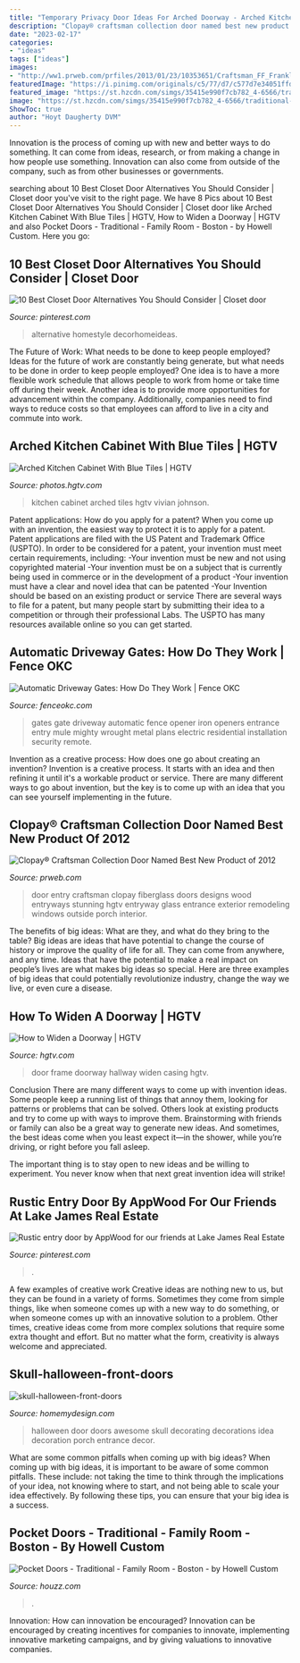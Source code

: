 ```yaml
---
title: "Temporary Privacy Door Ideas For Arched Doorway - Arched Kitchen Cabinet With Blue Tiles"
description: "Clopay® craftsman collection door named best new product of 2012"
date: "2023-02-17"
categories:
- "ideas"
tags: ["ideas"]
images:
- "http://ww1.prweb.com/prfiles/2013/01/23/10353651/Craftsman_FF_Franklin_Ave.jpg"
featuredImage: "https://i.pinimg.com/originals/c5/77/d7/c577d7e34051ffd3cd58252f3b1cee4b.jpg"
featured_image: "https://st.hzcdn.com/simgs/35415e990f7cb782_4-6566/traditional-family-room.jpg"
image: "https://st.hzcdn.com/simgs/35415e990f7cb782_4-6566/traditional-family-room.jpg"
ShowToc: true
author: "Hoyt Daugherty DVM"
---
```



Innovation is the process of coming up with new and better ways to do something. It can come from ideas, research, or from making a change in how people use something. Innovation can also come from outside of the company, such as from other businesses or governments.

	

		
searching about 10 Best Closet Door Alternatives You Should Consider | Closet door you've visit to the right page. We have 8 Pics about 10 Best Closet Door Alternatives You Should Consider | Closet door like Arched Kitchen Cabinet With Blue Tiles | HGTV, How to Widen a Doorway | HGTV and also Pocket Doors - Traditional - Family Room - Boston - by Howell Custom. Here you go:
		
    
## 10 Best Closet Door Alternatives You Should Consider | Closet Door

<img loading=lazy src="https://i.pinimg.com/originals/c5/77/d7/c577d7e34051ffd3cd58252f3b1cee4b.jpg" onerror="this.onerror=null;this.src='https://tse4.mm.bing.net/th?id=OIP.sR7Gi7RhbWHVWxDg6jiJMgHaJR&amp;pid=15.1';" alt="10 Best Closet Door Alternatives You Should Consider | Closet door">

_Source: pinterest.com_

>alternative homestyle decorhomeideas. 

	

The Future of Work: What needs to be done to keep people employed?
Ideas for the future of work are constantly being generate, but what needs to be done in order to keep people employed? One idea is to have a more flexible work schedule that allows people to work from home or take time off during their week. Another idea is to provide more opportunities for advancement within the company. Additionally, companies need to find ways to reduce costs so that employees can afford to live in a city and commute into work.

    
## Arched Kitchen Cabinet With Blue Tiles | HGTV

<img loading=lazy src="https://hgtvhome.sndimg.com/content/dam/images/hgtv/fullset/2020/6/8/0/IO_Lisa-Furtado_San-Fran-Blue-Kitchen_4.jpg.rend.hgtvcom.966.1449.suffix/1591624452178.jpeg" onerror="this.onerror=null;this.src='https://tse3.mm.bing.net/th?id=OIP.3wBWCEBkPQp0OaSPov3AOwHaLH&amp;pid=15.1';" alt="Arched Kitchen Cabinet With Blue Tiles | HGTV">

_Source: photos.hgtv.com_

>kitchen cabinet arched tiles hgtv vivian johnson. 

	

Patent applications: How do you apply for a patent?
When you come up with an invention, the easiest way to protect it is to apply for a patent. Patent applications are filed with the US Patent and Trademark Office (USPTO). In order to be considered for a patent, your invention must meet certain requirements, including: 
-Your invention must be new and not using copyrighted material
-Your invention must be on a subject that is currently being used in commerce or in the development of a product
-Your invention must have a clear and novel idea that can be patented
-Your Invention should be based on an existing product or service There are several ways to file for a patent, but many people start by submitting their idea to a competition or through their professional Labs. The USPTO has many resources available online so you can get started.

    
## Automatic Driveway Gates: How Do They Work | Fence OKC

<img loading=lazy src="https://fenceokc.com/wp-content/uploads/2017/08/automatic-driveway-gate.jpeg" onerror="this.onerror=null;this.src='https://tse3.mm.bing.net/th?id=OIP.GEGhADaqAzBXBJJhN038iwHaET&amp;pid=15.1';" alt="Automatic Driveway Gates: How Do They Work | Fence OKC">

_Source: fenceokc.com_

>gates gate driveway automatic fence opener iron openers entrance entry mule mighty wrought metal plans electric residential installation security remote. 

	

Invention as a creative process: How does one go about creating an invention?
Invention is a creative process. It starts with an idea and then refining it until it's a workable product or service. There are many different ways to go about invention, but the key is to come up with an idea that you can see yourself implementing in the future.

    
## Clopay® Craftsman Collection Door Named Best New Product Of 2012

<img loading=lazy src="http://ww1.prweb.com/prfiles/2013/01/23/10353651/Craftsman_FF_Franklin_Ave.jpg" onerror="this.onerror=null;this.src='https://tse4.mm.bing.net/th?id=OIP.8rIUe15vrTxWdJGk10o5JwHaLK&amp;pid=15.1';" alt="Clopay® Craftsman Collection Door Named Best New Product of 2012">

_Source: prweb.com_

>door entry craftsman clopay fiberglass doors designs wood entryways stunning hgtv entryway glass entrance exterior remodeling windows outside porch interior. 

	

The benefits of big ideas: What are they, and what do they bring to the table?
Big ideas are ideas that have potential to change the course of history or improve the quality of life for all. They can come from anywhere, and any time. Ideas that have the potential to make a real impact on people’s lives are what makes big ideas so special. Here are three examples of big ideas that could potentially revolutionize industry, change the way we live, or even cure a disease.

    
## How To Widen A Doorway | HGTV

<img loading=lazy src="http://hgtvhome.sndimg.com/content/dam/images/hgtv/fullset/2009/12/2/0/HDSWT708_Hallway-door-frame_s4x3.jpg.rend.hgtvcom.1280.960.suffix/1400946688125.jpeg" onerror="this.onerror=null;this.src='https://tse1.mm.bing.net/th?id=OIP._OlFgwQ8Ut6Yn0TBFc25KwHaFj&amp;pid=15.1';" alt="How to Widen a Doorway | HGTV">

_Source: hgtv.com_

>door frame doorway hallway widen casing hgtv. 

	

Conclusion
There are many different ways to come up with invention ideas. Some people keep a running list of things that annoy them, looking for patterns or problems that can be solved. Others look at existing products and try to come up with ways to improve them.
 Brainstorming with friends or family can also be a great way to generate new ideas. And sometimes, the best ideas come when you least expect it—in the shower, while you’re driving, or right before you fall asleep.

The important thing is to stay open to new ideas and be willing to experiment. You never know when that next great invention idea will strike!

    
## Rustic Entry Door By AppWood For Our Friends At Lake James Real Estate

<img loading=lazy src="https://i.pinimg.com/originals/88/a4/c6/88a4c6b72edeac4dd11003040ee6c186.jpg" onerror="this.onerror=null;this.src='https://tse3.mm.bing.net/th?id=OIP.TZNEsZSJ11opUwqlms9v5AAAAA&amp;pid=15.1';" alt="Rustic entry door by AppWood for our friends at Lake James Real Estate">

_Source: pinterest.com_

>. 

	

A few examples of creative work
Creative ideas are nothing new to us, but they can be found in a variety of forms. Sometimes they come from simple things, like when someone comes up with a new way to do something, or when someone comes up with an innovative solution to a problem. Other times, creative ideas come from more complex solutions that require some extra thought and effort. But no matter what the form, creativity is always welcome and appreciated.

    
## Skull-halloween-front-doors

<img loading=lazy src="http://homemydesign.com/wp-content/uploads/2014/10/skull-halloween-front-doors.jpg" onerror="this.onerror=null;this.src='https://tse1.mm.bing.net/th?id=OIP.fQR3Uk9G42MFYkgewUxinAHaNK&amp;pid=15.1';" alt="skull-halloween-front-doors">

_Source: homemydesign.com_

>halloween door doors awesome skull decorating decorations idea decoration porch entrance decor. 

	

What are some common pitfalls when coming up with big ideas?
When coming up with big ideas, it is important to be aware of some common pitfalls. These include: not taking the time to think through the implications of your idea, not knowing where to start, and not being able to scale your idea effectively. By following these tips, you can ensure that your big idea is a success.

    
## Pocket Doors - Traditional - Family Room - Boston - By Howell Custom

<img loading=lazy src="https://st.hzcdn.com/simgs/35415e990f7cb782_4-6566/traditional-family-room.jpg" onerror="this.onerror=null;this.src='https://tse3.mm.bing.net/th?id=OIP.oOu_LrKmJvZb_fIfVAikPgHaFI&amp;pid=15.1';" alt="Pocket Doors - Traditional - Family Room - Boston - by Howell Custom">

_Source: houzz.com_

>. 

	

Innovation: How can innovation be encouraged?
Innovation can be encouraged by creating incentives for companies to innovate, implementing innovative marketing campaigns, and by giving valuations to innovative companies.


